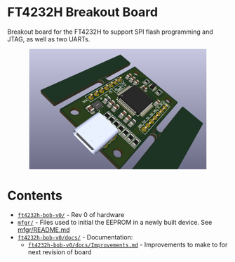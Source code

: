 # FT4232H Breakout Board

Breakout board for the FT4232H to support SPI flash programming and JTAG, as well as two UARTs.

<p align="center">
  <img src="ft4232h-bob-v0/docs/v0-3d-render.png" alt="FT4232H Breakout Board 3D Render" width="80%" max-width="80%">
</p>

# Contents

 - [`ft4232h-bob-v0/`](ft4232h-bob-v0/) - Rev 0 of hardware
 - [`mfgr/`](mfgr/) - Files used to initial the EEPROM in a newly built device. See [mfgr/README.md](mfgr/README.md)
 - [`ft4232h-bob-v0/docs/`](ft4232h-bob-v0/docs/) - Documentation:
   - [`ft4232h-bob-v0/docs/Improvements.md`](ft4232h-bob-v0/docs/Improvements.md) - Improvements to make to for next revision of board